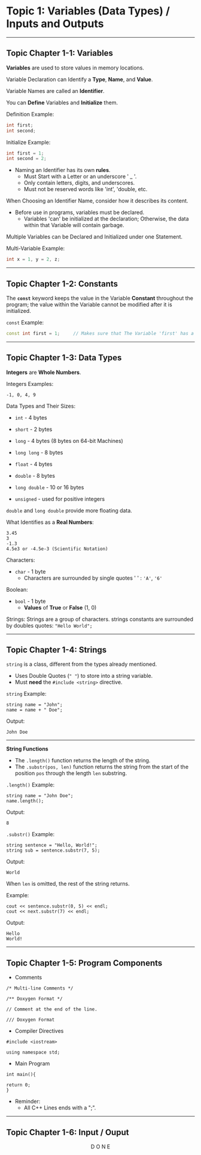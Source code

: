  # Topic 1: Variables (Data Types) / Inputs and Outputs
 
---

## Topic Chapter 1-1: Variables

**Variables** are used to store values in memory locations.
 
Variable Declaration can Identify a **Type**, **Name**, and **Value**.

Variable Names are called an **Identifier**.

You can **Define** Variables and **Initialize** them.

Definition Example:
```cpp
int first;
int second;
```

Initialize Example:
```cpp
int first = 1;
int second = 2;
```
   - Naming an Identifier has its own **rules**.
      - Must Start with a Letter or an underscore ' _ '.
      - Only contain letters, digits, and underscores.
      - Must not be reserved words like 'int', 'double, etc.
 
When Choosing an Identifier Name, consider how it describes its content.

   - Before use in programs, variables must be declared.
      - Variables 'can' be initialized at the declaration; Otherwise, the data within that Variable will contain garbage.

Multiple Variables can be Declared and Initialized under one Statement.

Multi-Variable Example:
```cpp
int x = 1, y = 2, z;
```

---

## Topic Chapter 1-2: Constants

The **`const`** keyword keeps the value in the Variable **Constant** throughout the program; the value within the Variable cannot be modified after it is initialized.

`const` Example:
```cpp
const int first = 1;     // Makes sure that The Variable 'first' has a Constant Value of 1.
```

---

## Topic Chapter 1-3: Data Types

**Integers** are **Whole Numbers**.

Integers Examples:
```
-1, 0, 4, 9
```

Data Types and Their Sizes:
- `int` - 4 bytes
- `short` - 2 bytes
- `long` - 4 bytes (8 bytes on 64-bit Machines)
- `long long` - 8 bytes
- `float` - 4 bytes
- `double` - 8 bytes
- `long double` - 10 or 16 bytes 

- `unsigned` - used for positive integers

`double` and `long double` provide more floating data.

What Identifies as a **Real Numbers**:
```
3.45
3
-1.3
4.5e3 or -4.5e-3 (Scientific Notation)
```

Characters:
- `char` - 1 byte
  - Characters are surrounded by single quotes '  ' : ``'A'``, ``'6'``

Boolean:
- `bool` - 1 byte
  - **Values** of **True** or **False** (1, 0)

Strings:
Strings are a group of characters.
strings constants are surrounded by doubles quotes: ``"Hello World";``


---

## Topic Chapter 1-4: Strings

`string` is a class, different from the types already mentioned.
- Uses Double Quotes (`" "`) to store into a string variable.
- Must **need** the ``#include <string>`` directive.

`string` Example:
```ccp
string name = "John";
name = name + " Doe";
```

Output:
```ccp
John Doe
```

---

**String Functions**
- The `.length()` function returns the length of the string.
- The `.substr(pos, len)` function returns the string from the start of the position `pos` through the length `len` substring.

`.length()` Example:
```ccp
string name = "John Doe";
name.length();
```

Output:
```
8
```

`.substr()` Example:
```ccp
string sentence = "Hello, World!";
string sub = sentence.substr(7, 5);
```

Output:
```ccp
World
```

When `len` is omitted, the rest of the string returns.

Example:
```ccp
cout << sentence.substr(0, 5) << endl;
cout << next.substr(7) << endl;
```

Output:
```ccp
Hello
World!
```


---

## Topic Chapter 1-5: Program Components

- Comments

`/* Multi-line Comments */`

`/** Doxygen Format */`

`// Comment at the end of the line.`

`/// Doxygen Format`

- Compiler Directives

`#include <iostream>`

`using namespace std;`

- Main Program
```ccp
int main(){

return 0;
}
```

- Reminder:
  - All C++ Lines ends with a ";".


---

## Topic Chapter 1-6: Input / Ouput














<div align="center">
 D O N E
</div>
